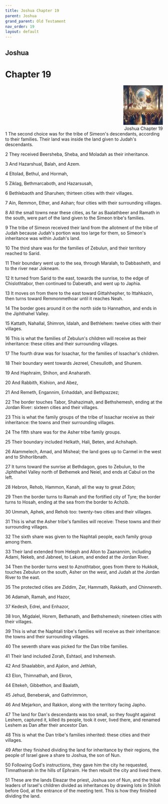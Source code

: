 ```yaml
---
title: Joshua Chapter 19
parent: Joshua
grand_parent: Old Testament
nav_order: 19
layout: default
---
```


## Joshua

# Chapter 19

<div style="clear: both; text-align: right;">
    <img src="/assets/Image/Joshua/500/19.jpg" alt="Joshua Chapter 19" class="chapter-image" style="max-width: 25%; height: auto;"/>
    <figcaption style="font-size: 14px;">Joshua Chapter 19</figcaption>
</div>
1 The second choice was for the tribe of Simeon's descendants, according to their families. Their land was inside the land given to Judah's descendants.

2 They received Beersheba, Sheba, and Moladah as their inheritance.

3 And Hazarshual, Balah, and Azem.

4 Eltolad, Bethul, and Hormah,

5 Ziklag, Bethmarcaboth, and Hazarsusah,

6 Bethlebaoth and Sharuhen; thirteen cities with their villages.

7 Ain, Remmon, Ether, and Ashan; four cities with their surrounding villages.

8 All the small towns near these cities, as far as Baalathbeer and Ramath in the south, were part of the land given to the Simeon tribe's families.

9 The tribe of Simeon received their land from the allotment of the tribe of Judah because Judah's portion was too large for them, so Simeon's inheritance was within Judah's land.

10 The third share was for the families of Zebulun, and their territory reached to Sarid.

11 Their boundary went up to the sea, through Maralah, to Dabbasheth, and to the river near Jokneam.

12 It turned from Sarid to the east, towards the sunrise, to the edge of Chislothtabor, then continued to Daberath, and went up to Japhia.

13 It moves on from there to the east toward Gittahhepher, to Ittahkazin, then turns toward Remmonmethoar until it reaches Neah.

14 The border goes around it on the north side to Hannathon, and ends in the Jiphthahel Valley.

15 Kattath, Nahallal, Shimron, Idalah, and Bethlehem: twelve cities with their villages.

16 This is what the families of Zebulun's children will receive as their inheritance: these cities and their surrounding villages.

17 The fourth draw was for Issachar, for the families of Issachar's children.

18 Their boundary went towards Jezreel, Chesulloth, and Shunem.

19 And Haphraim, Shihon, and Anaharath.

20 And Rabbith, Kishion, and Abez,

21 And Remeth, Engannim, Enhaddah, and Bethpazzez;

22 The border touches Tabor, Shahazimah, and Bethshemesh, ending at the Jordan River: sixteen cities and their villages.

23 This is what the family groups of the tribe of Issachar receive as their inheritance: the towns and their surrounding villages.

24 The fifth share was for the Asher tribe family groups.

25 Their boundary included Helkath, Hali, Beten, and Achshaph.

26 Alammelech, Amad, and Misheal; the land goes up to Carmel in the west and to Shihorlibnath.

27 It turns toward the sunrise at Bethdagon, goes to Zebulun, to the Jiphthahel Valley north of Bethemek and Neiel, and ends at Cabul on the left.

28 Hebron, Rehob, Hammon, Kanah, all the way to great Zidon;

29 Then the border turns to Ramah and the fortified city of Tyre; the border turns to Hosah, ending at the sea from the border to Achzib.

30 Ummah, Aphek, and Rehob too: twenty-two cities and their villages.

31 This is what the Asher tribe's families will receive: These towns and their surrounding villages.

32 The sixth share was given to the Naphtali people, each family group among them.

33 Their land extended from Heleph and Allon to Zaanannim, including Adami, Nekeb, and Jabneel, to Lakum, and ended at the Jordan River.

34 Then the border turns west to Aznothtabor, goes from there to Hukkok, touches Zebulun on the south, Asher on the west, and Judah at the Jordan River to the east.

35 The protected cities are Ziddim, Zer, Hammath, Rakkath, and Chinnereth.

36 Adamah, Ramah, and Hazor,

37 Kedesh, Edrei, and Enhazor,

38 Iron, Migdalel, Horem, Bethanath, and Bethshemesh; nineteen cities with their villages.

39 This is what the Naphtali tribe's families will receive as their inheritance: the towns and their surrounding villages.

40 The seventh share was picked for the Dan tribe families.

41 Their land included Zorah, Eshtaol, and Irshemesh.

42 And Shaalabbin, and Ajalon, and Jethlah,

43 Elon, Thimnathah, and Ekron,

44 Eltekeh, Gibbethon, and Baalath,

45 Jehud, Beneberak, and Gathrimmon,

46 And Mejarkon, and Rakkon, along with the territory facing Japho.

47 The land for Dan's descendants was too small, so they fought against Leshem, captured it, killed its people, took it over, lived there, and renamed Leshem as Dan after their ancestor Dan.

48 This is what the Dan tribe's families inherited: these cities and their villages.

49 After they finished dividing the land for inheritance by their regions, the people of Israel gave a share to Joshua, the son of Nun.

50 Following God's instructions, they gave him the city he requested, Timnathserah in the hills of Ephraim. He then rebuilt the city and lived there.

51 These are the lands Eleazar the priest, Joshua son of Nun, and the tribal leaders of Israel's children divided as inheritances by drawing lots in Shiloh before God, at the entrance of the meeting tent. This is how they finished dividing the land.


